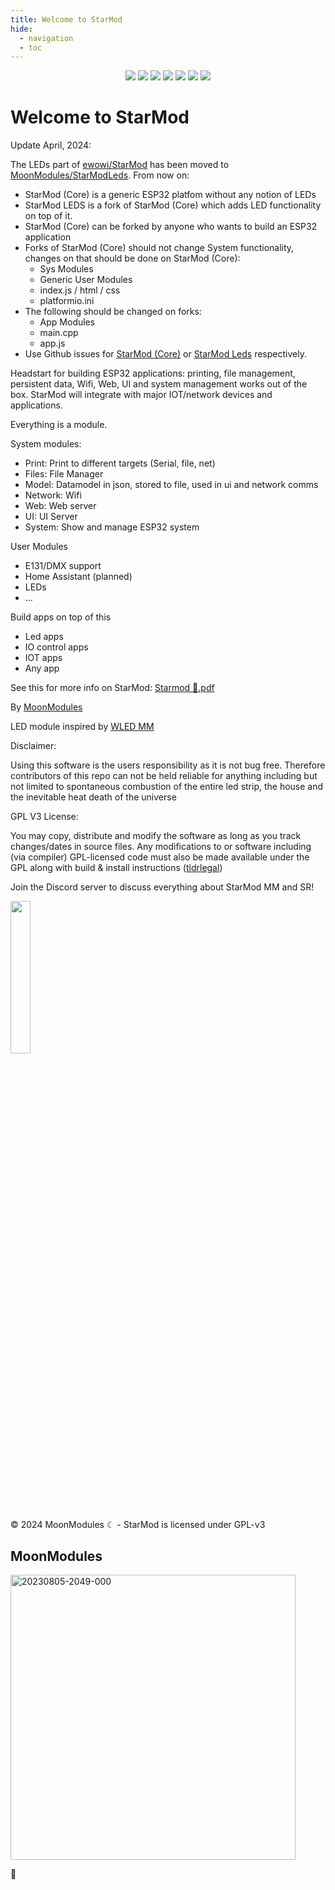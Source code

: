 ```yaml
---
title: Welcome to StarMod
hide:
  - navigation
  - toc
---
```


<p align="center">
  <a href="https://github.com/ewowi/StarMod/releases"><img src="https://img.shields.io/github/release/ewowi/StarMod.svg?style=flat-square"></a>
  <a href="https://raw.githubusercontent.com/ewowi/StarMod/main/LICENSE"><img src="https://img.shields.io/github/license/ewowi/StarMod?color=blue&style=flat-square"></a>
  <a href="https://starmod.discourse.group"><img src="https://img.shields.io/discourse/topics?colorB=blue&label=forum&server=https%3A%2F%2FStarMod.discourse.group%2F&style=flat-square"></a>
  <a href="https://discord.gg/TC8NSUSCdV"><img src="https://img.shields.io/discord/700041398778331156.svg?colorB=blue&label=discord&style=flat-square"></a>
  <a href="https://github.com/ewowi/StarMod"><img src="https://img.shields.io/badge/source-github-blue.svg?style=flat-square"></a>
  <a href="https://github.com/ewowi/StarMod-App"><img src="https://img.shields.io/badge/app-StarMod-blue.svg?style=flat-square"></a>
  <a href="https://gitpod.io/#https://github.com/ewowi/StarMod"><img src="https://img.shields.io/badge/Gitpod-ready--to--code-blue?style=flat-square&logo=gitpod"></a>
</p>
  
# Welcome to StarMod

Update April, 2024: 

The LEDs part of [ewowi/StarMod](https://github.com/ewowi/StarMod) has been moved to [MoonModules/StarModLeds](https://github.com/MoonModules/StarModLeds). From now on:

* StarMod (Core) is a generic ESP32 platfom without any notion of LEDs
* StarMod LEDS is a fork of StarMod (Core) which adds LED functionality on top of it.
* StarMod (Core) can be forked by anyone who wants to build an ESP32 application
* Forks of StarMod (Core) should not change System functionality, changes on that should be done on StarMod (Core):
    * Sys Modules 
    * Generic User Modules
    * index.js / html / css
    * platformio.ini
* The following should be changed on forks:
    * App Modules
    * main.cpp
    * app.js 
* Use Github issues for [StarMod (Core)](https://github.com/ewowi/StarMod/issues) or [StarMod Leds](https://github.com/MoonModules/StarModLeds/issues) respectively.


Headstart for building ESP32 applications: printing, file management, persistent data, Wifi, Web, UI and system management works out of the box.
StarMod will integrate with major IOT/network devices and applications.

Everything is a module.

System modules:

* Print: Print to different targets (Serial, file, net)
* Files: File Manager
* Model: Datamodel in json, stored to file, used in ui and network comms
* Network: Wifi 
* Web: Web server
* UI: UI Server
* System: Show and manage ESP32 system

User Modules

* E131/DMX support
* Home Assistant (planned)
* LEDs
* ...

Build apps on top of this

* Led apps
* IO control apps
* IOT apps 
* Any app

See this for more info on StarMod:
[Starmod 💫.pdf](https://github.com/ewowi/StarDocs/files/14837446/Starmod.pdf)

By [MoonModules](https://github.com/MoonModules)

LED module inspired by [WLED MM](https://github.com/MoonModules/WLED)

Disclaimer:

Using this software is the users responsibility as it is not bug free. Therefore contributors of this repo can not be held reliable for anything including but not limited to spontaneous combustion of the entire led strip, the house and the inevitable heat death of the universe

GPL V3 License:

You may copy, distribute and modify the software as long as you track changes/dates in source files. Any modifications to or software including (via compiler) GPL-licensed code must also be made available under the GPL along with build & install instructions ([tldrlegal](https://www.tldrlegal.com/license/gnu-general-public-license-v3-gpl-3))

Join the Discord server to discuss everything about StarMod MM and SR!

<a href="https://discord.gg/TC8NSUSCdV"><img src="https://discordapp.com/api/guilds/700041398778331156/widget.png?style=banner2" width="25%"></a>

© 2024 MoonModules ☾ - StarMod is licensed under GPL-v3

## MoonModules
<img width="456" alt="20230805-2049-000" src="https://github.com/ewowi/StarDocs/assets/1737159/6e0dd13d-1e1a-4956-98ae-6d1a22b70562">


🚧
